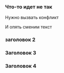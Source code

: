 ### Что-то идет не так

Нужно вызвать конфликт

И опять сменим текст

### заголовок 2

### Заголовок 3

### Заголовок 4

